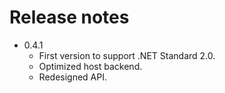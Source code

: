 # Release notes

* 0.4.1
  * First version to support .NET Standard 2.0.
  * Optimized host backend.
  * Redesigned API.

